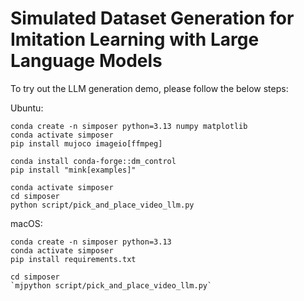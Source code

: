 # Simulated Dataset Generation for Imitation Learning with Large Language Models

To try out the LLM generation demo, please follow the below steps:

Ubuntu:

```
conda create -n simposer python=3.13 numpy matplotlib
conda activate simposer
pip install mujoco imageio[ffmpeg]

conda install conda-forge::dm_control
pip install "mink[examples]"

conda activate simposer
cd simposer
python script/pick_and_place_video_llm.py
```

macOS:
```
conda create -n simposer python=3.13
conda activate simposer
pip install requirements.txt

cd simposer
`mjpython script/pick_and_place_video_llm.py`
```

